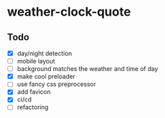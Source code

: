 # weather-clock-quote

## Todo

- [x] day/night detection
- [ ] mobile layout
- [ ] background matches the weather and time of day
- [x] make cool preloader
- [ ] use fancy css preprocessor
- [x] add favicon
- [x] ci/cd
- [ ] refactoring
